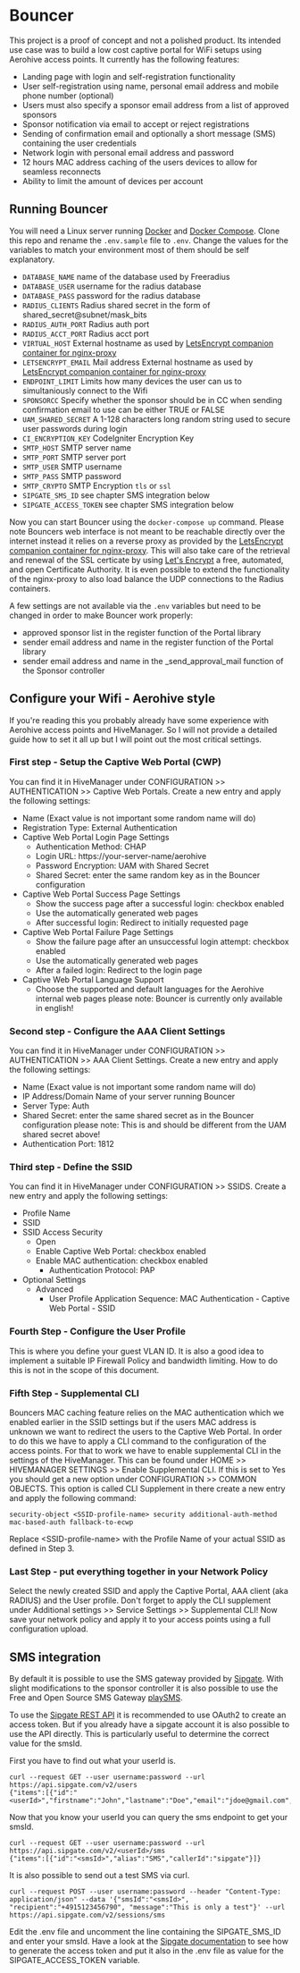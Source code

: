 Bouncer
=======

This project is a proof of concept and not a polished product. Its intended use case was to build a low cost captive portal for WiFi setups using Aerohive access points. It currently has the following features:

* Landing page with login and self-registration functionality
* User self-registration using name, personal email address and mobile phone number (optional)
* Users must also specify a sponsor email address from a list of approved sponsors
* Sponsor notification via email to accept or reject registrations
* Sending of confirmation email and optionally a short message (SMS) containing the user credentials
* Network login with personal email address and password
* 12 hours MAC address caching of the users devices to allow for seamless reconnects
* Ability to limit the amount of devices per account

## Running Bouncer
You will need a Linux server running [Docker](https://www.docker.com/) and [Docker Compose](https://docs.docker.com/compose/). Clone this repo and rename the `.env.sample` file to `.env`. Change the values for the variables to match your environment most of them should be self explanatory.

* `DATABASE_NAME` name of the database used by Freeradius
* `DATABASE_USER` username for the radius database
* `DATABASE_PASS` password for the radius database
* `RADIUS_CLIENTS` Radius shared secret in the form of shared_secret@subnet/mask_bits
* `RADIUS_AUTH_PORT` Radius auth port
* `RADIUS_ACCT_PORT` Radius acct port
* `VIRTUAL_HOST` External hostname as used by [LetsEncrypt companion container for nginx-proxy](https://github.com/JrCs/docker-letsencrypt-nginx-proxy-companion)
* `LETSENCRYPT_EMAIL` Mail address External hostname as used by [LetsEncrypt companion container for nginx-proxy](https://github.com/JrCs/docker-letsencrypt-nginx-proxy-companion)
* `ENDPOINT_LIMIT` Limits how many devices the user can us to simultaniously connect to the Wifi
* `SPONSORCC` Specify whether the sponsor should be in CC when sending confirmation email to use can be either TRUE or FALSE
* `UAM_SHARED_SECRET` A 1-128 characters long random string used to secure user passwords during login
* `CI_ENCRYPTION_KEY` CodeIgniter Encryption Key
* `SMTP_HOST` SMTP server name
* `SMTP_PORT` SMTP server port
* `SMTP_USER` SMTP username
* `SMTP_PASS` SMTP password
* `SMTP_CRYPTO` SMTP Encryption `tls` or `ssl`
* `SIPGATE_SMS_ID` see chapter SMS integration below
* `SIPGATE_ACCESS_TOKEN` see chapter SMS integration below

Now you can start Bouncer using the `docker-compose up` command. Please note Bouncers web interface is not meant to be reachable directly over the internet instead it relies on a reverse proxy as provided by the [LetsEncrypt companion container for nginx-proxy](https://github.com/JrCs/docker-letsencrypt-nginx-proxy-companion). This will also take care of the retrieval and renewal of the SSL certicate by using [Let's Encrypt](https://letsencrypt.org/) a free, automated, and open Certificate Authority. It is even possible to extend the functionality of the nginx-proxy to also load balance the UDP connections to the Radius containers.

A few settings are not available via the `.env` variables but need to be changed in order to make Bouncer work properly:
* approved sponsor list in the register function of the Portal library
* sender email address and name in the register function of the Portal library
* sender email address and name in the _send_approval_mail function of the Sponsor controller

## Configure your Wifi - Aerohive style
If you're reading this you probably already have some experience with Aerohive access points and HiveManager. So I will not provide a detailed guide how to set it all up but I will point out the most critical settings.

### First step - Setup the Captive Web Portal (CWP)
You can find it in HiveManager under CONFIGURATION >> AUTHENTICATION >> Captive Web Portals. Create a new entry and apply the following settings:

* Name (Exact value is not important some random name will do)
* Registration Type: External Authentication
* Captive Web Portal Login Page Settings
  * Authentication Method: CHAP
  * Login URL: https://your-server-name/aerohive
  * Password Encryption: UAM with Shared Secret
  * Shared Secret: enter the same random key as in the Bouncer configuration
* Captive Web Portal Success Page Settings
  * Show the success page after a successful login: checkbox enabled
  * Use the automatically generated web pages
  * After successful login: Redirect to initially requested page
* Captive Web Portal Failure Page Settings
  * Show the failure page after an unsuccessful login attempt: checkbox enabled
  * Use the automatically generated web pages
  * After a failed login: Redirect to the login page
* Captive Web Portal Language Support
  * Choose the supported and default languages for the Aerohive internal web pages please note: Bouncer is currently only available in english!

### Second step - Configure the AAA Client Settings
You can find it in HiveManager under CONFIGURATION >> AUTHENTICATION >> AAA Client Settings. Create a new entry and apply the following settings:

* Name (Exact value is not important some random name will do)
* IP Address/Domain Name of your server running Bouncer
* Server Type: Auth
* Shared Secret: enter the same shared secret as in the Bouncer configuration please note: This is and should be different from the UAM shared secret above!
* Authentication Port: 1812

### Third step - Define the SSID
You can find it in HiveManager under CONFIGURATION >> SSIDS. Create a new entry and apply the following settings:

* Profile Name
* SSID
* SSID Access Security
  * Open
  * Enable Captive Web Portal: checkbox enabled
  * Enable MAC authentication: checkbox enabled
    * Authentication Protocol: PAP
* Optional Settings
  * Advanced
    * User Profile Application Sequence: MAC Authentication - Captive Web Portal - SSID

### Fourth Step - Configure the User Profile
This is where you define your guest VLAN ID. It is also a good idea to implement a suitable IP Firewall Policy and bandwidth limiting. How to do this is not in the scope of this document.

### Fifth Step - Supplemental CLI
Bouncers MAC caching feature relies on the MAC authentication which we enabled earlier in the SSID settings but if the users MAC address is unknown we want to redirect the users to the Captive Web Portal. In order to do this we have to apply a CLI command to the configuration of the access points. For that to work we have to enable supplemental CLI in the settings of the HiveManager. This can be found under HOME >> HIVEMANAGER SETTINGS >> Enable Supplemental CLI. If this is set to Yes you should get a new option under CONFIGURATION >> COMMON OBJECTS. This option is called CLI Supplement in there create a new entry and apply the following command:

```
security-object <SSID-profile-name> security additional-auth-method mac-based-auth fallback-to-ecwp
```

Replace &lt;SSID-profile-name&gt; with the Profile Name of your actual SSID as defined in Step 3.

### Last Step - put everything together in your Network Policy
Select the newly created SSID and apply the Captive Portal, AAA client (aka RADIUS) and the User profile. Don't forget to apply the CLI supplement under Additional settings >> Service Settings >> Supplemental CLI! Now save your network policy and apply it to your access points using a full configuration upload.

## SMS integration
By default it is possible to use the SMS gateway provided by [Sipgate](https://www.sipgate.de). With slight modifications to the sponsor controller it is also possible to use the Free and Open Source SMS Gateway [playSMS](https://playsms.org/).

To use the [Sipgate REST API](https://api.sipgate.com/v2/doc) it is recommended to use OAuth2 to create an access token. But if you already have a sipgate account it is also possible to use the API directly. This is particularly useful to determine the correct value for the smsId.

First you have to find out what your userId is.

```
curl --request GET --user username:password --url https://api.sipgate.com/v2/users
{"items":[{"id":"<userId>","firstname":"John","lastname":"Doe","email":"jdoe@gmail.com","defaultDevice":"e0","busyOnBusy":false,"admin":true}]}
```

Now that you know your userId you can query the sms endpoint to get your smsId.

```
curl --request GET --user username:password --url https://api.sipgate.com/v2/<userId>/sms
{"items":[{"id":"<smsId>","alias":"SMS","callerId":"sipgate"}]}
```

It is also possible to send out a test SMS via curl.

```
curl --request POST --user username:password --header "Content-Type: application/json" --data '{"smsId":"<smsId>", "recipient":"+4915123456790", "message":"This is only a test"}' --url https://api.sipgate.com/v2/sessions/sms
```

Edit the .env file and uncomment the line containing the SIPGATE_SMS_ID and enter your smsId.
Have a look at the [Sipgate documentation](https://developer.sipgate.io/rest-api/authentication/#oauth2) to see how to generate the access token and put it also in the .env file as value for the SIPGATE_ACCESS_TOKEN variable.
